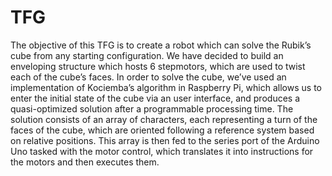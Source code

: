 # TFG
The objective of this TFG is to create a robot which can solve the Rubik’s cube from any starting configuration. We have decided to build an enveloping structure which hosts 6 stepmotors, which are used to twist each of the cube’s faces. In order to solve the cube, we’ve used an implementation of Kociemba’s algorithm in Raspberry Pi, which allows us to enter the initial state of the cube via an user interface, and produces a quasi-optimized solution after a programmable processing time. The solution consists of an array of characters, each representing a turn of the faces of the cube, which are oriented following a reference system based on relative positions. This array is then fed to the series port of the Arduino Uno tasked with the motor control, which translates it into instructions for the motors and then executes them. 
